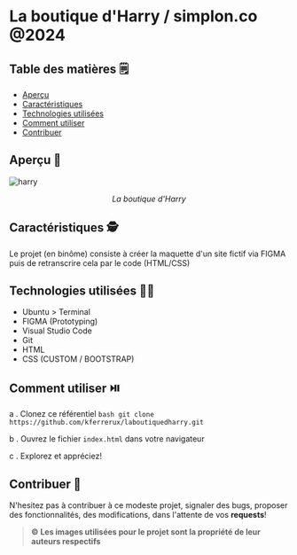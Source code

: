# La boutique d'Harry / simplon.co @2024

## Table des matières 🗒️

- [Aperçu](#aperçu)
- [Caractéristiques](#caractéristiques)
- [Technologies utilisées](#technologies-utilisées)
- [Comment utiliser](#comment-utiliser)
- [Contribuer](#contribuer)

## Aperçu 👀
![harry](https://github.com/kferrerux/laboutiquedharry/assets/77007630/b5266b00-0d13-4e99-8bf4-36c748d5bffb)
*<p align=center>La boutique d'Harry</p>*

## Caractéristiques 🕵️

Le projet (en binôme) consiste à créer la maquette d'un site fictif via FIGMA puis de retranscrire cela par le code (HTML/CSS)

## Technologies utilisées 👨‍💻

- Ubuntu > Terminal 
- FIGMA (Prototyping)
- Visual Studio Code
- Git
- HTML
- CSS (CUSTOM / BOOTSTRAP)

## Comment utiliser ⏯️

a . Clonez ce référentiel
    ```bash
    git clone https://github.com/kferrerux/laboutiquedharry.git
    ```

b . Ouvrez le fichier `index.html` dans votre navigateur

c . Explorez et appréciez!

## Contribuer 🤝

N'hesitez pas à contribuer à ce modeste projet, signaler des bugs, proposer des fonctionnalités, des modifications, dans l'attente de vos **requests**!

> **© Les images utilisées pour le projet sont la propriété de leur auteurs respectifs**
